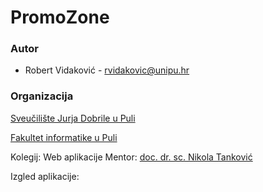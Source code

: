# PromoZone

### Autor

- Robert Vidaković - rvidakovic@unipu.hr

### Organizacija

[Sveučilište Jurja Dobrile u Puli](https://www.unipu.hr/)

[Fakultet informatike u Puli](https://fipu.unipu.hr/)

Kolegij: Web aplikacije
Mentor: [doc. dr. sc. Nikola Tanković](ntankovic.unipu.hr)

Izgled aplikacije:
